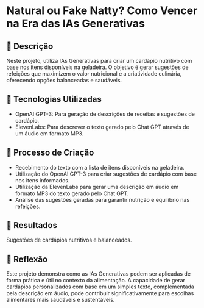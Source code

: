 # Natural ou Fake Natty? Como Vencer na Era das IAs Generativas

## 📒 Descrição
Neste projeto, utiliza IAs Generativas para criar um cardápio nutritivo com base nos itens disponíveis na geladeira. O objetivo é gerar sugestões de refeições que maximizem o valor nutricional e a criatividade culinária, oferecendo opções balanceadas e saudáveis.

## 🤖 Tecnologias Utilizadas
- OpenAI GPT-3: Para geração de descrições de receitas e sugestões de cardápio.
- ElevenLabs: Para descrever o texto gerado pelo Chat GPT através de um áudio em formato MP3.

## 🧐 Processo de Criação
- Recebimento do texto com a lista de itens disponíveis na geladeira.
- Utilização do OpenAI GPT-3 para criar sugestões de cardápio com base nos itens informados.
- Utilização da ElevenLabs para gerar uma descrição em áudio em formato MP3 do texto gerado pelo Chat GPT.
- Análise das sugestões geradas para garantir nutrição e equilíbrio nas refeições.

## 🚀 Resultados
Sugestões de cardápios nutritivos e balanceados.

## 💭 Reflexão 
Este projeto demonstra como as IAs Generativas podem ser aplicadas de forma prática e útil no contexto da alimentação. A capacidade de gerar cardápios personalizados com base em um simples texto, complementada pela descrição em áudio, pode contribuir significativamente para escolhas alimentares mais saudáveis e sustentáveis.

